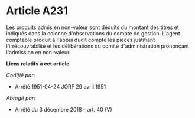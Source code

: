 # Article A231

Les produits admis en non-valeur sont déduits du montant des titres et indiqués dans la colonne d'observations du compte de
gestion. L'agent comptable produit à l'appui dudit compte les pièces justifiant l'irrécouvrabilité et les délibérations du
comité d'administration prononçant l'admission en non-valeur.

**Liens relatifs à cet article**

_Codifié par_:

  - Arrêté 1951-04-24 JORF 29 avril 1951

_Abrogé par_:

  - Arrêté du 3 décembre 2018 - art. 40 (V)
